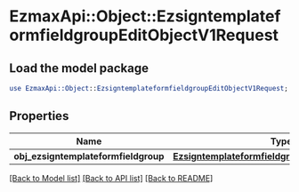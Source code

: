 # EzmaxApi::Object::EzsigntemplateformfieldgroupEditObjectV1Request

## Load the model package
```perl
use EzmaxApi::Object::EzsigntemplateformfieldgroupEditObjectV1Request;
```

## Properties
Name | Type | Description | Notes
------------ | ------------- | ------------- | -------------
**obj_ezsigntemplateformfieldgroup** | [**EzsigntemplateformfieldgroupRequestCompound**](EzsigntemplateformfieldgroupRequestCompound.md) |  | 

[[Back to Model list]](../README.md#documentation-for-models) [[Back to API list]](../README.md#documentation-for-api-endpoints) [[Back to README]](../README.md)


